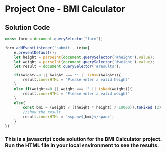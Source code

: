 # Project One - BMI Calculator

## Solution Code

```javascript
const form = document.querySelector("form");

form.addEventListener('submit', (e)=>{
    e.preventDefault();
    let height = parseInt(document.querySelector('#height').value);
    let weight = parseInt(document.querySelector('#weight').value);
    let result = document.querySelector('#results');

    if(height<=0 || height === '' || isNaN(height)){
        result.innerHTML = "Please enter a valid height"
    }
    else if(weight<=0 || weight === '' || isNaN(weight)){
        result.innerHTML = "Please enter a valid weight"
    }
    else{
        const bmi = (weight / ((height * height) / 10000)).toFixed (2);
        //show the result
        result.innerHTML = `<span>${bmi}</span>`;
    }
})


```

### This is a javascript code solution for the BMI Calculator project. Run the HTML file in your local environment to see the results.  

